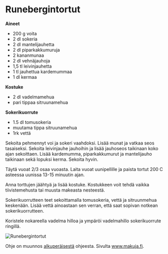 Runebergintortut
=================

__Aineet__

+ 200 g voita
+ 2 dl sokeria
+ 2 dl mantelijauhetta
+ 2 dl piparkakkumuruja
+ 2 kananmunaa
+ 2 dl vehnäjauhoja
+ 1,5 tl leivinjauhetta
+ 1 tl jauhettua kardemummaa
+ 1 dl kermaa

__Kostuke__

+ 2 dl vadelmamehua
+ pari tippaa sitruunamehua

__Sokerikuorrute__

+ 1.5 dl tomusokeria
+ muutama tippa sitruunamehua
+ 1rk vettä 

Sekoita pehmennyt voi ja sokeri vaahdoksi. Lisää munat ja vatkaa seos tasaiseksi. Sekoita leivinjauhe jauhoihin ja lisää jauhoseos taikinaan koko ajan sekoittaen. Lisää kardemumma, piparkakkumurut ja mantelijauho taikinaan sekä lopuksi kerma. Sekoita hyvin.

Täytä vuoat 2/3 osaa vuoasta. Laita vuoat uunipellille ja paista tortut 200 C asteessa uunissa 13-15 minuutin ajan.

Anna torttujen jäähtyä ja lisää kostuke. Kostukkeen voit tehdä vaikka tiivistemehusta tai muusta makeasta nesteestä.

Sokerikuorrutteen teet sekoittamalla tomusokeria, vettä ja sitruunmehua keskenään. Lisää vettä ainoastaan sen verran, että saat sopivan notkean sokerikuorrutteen.

Koristele nokareella vadelma hilloa ja ympäröi vadelmahillo sokerikuorrute ringillä.

![Runebergintortut](img/runebergintortut.jpg)


Ohje on muunnos [alkuperäisestä](http://www.makuja.fi/reseptit/runebergintortut-3/ "Alkuperäinen ohje") ohjeesta. Sivulta www.makuja.fi.
